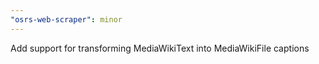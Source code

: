 ```yaml
---
"osrs-web-scraper": minor
---
```


Add support for transforming MediaWikiText into MediaWikiFile captions
